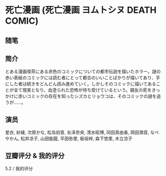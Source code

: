# 死亡漫画 (死亡漫画 ヨムトシヌ DEATH COMIC)

## 随笔

## 简介

とある漫画喫茶にある赤色のコミックについての都市伝説を描いたホラー。謎の赤い表紙のコミックには読む者にとって都合のいいことばかりが描いてあり、手にした者は続きをどんどん読み進めていく。しかしそのコミックに描いてあることが全て現実となり、血塗られた恐怖が待ち受けているという。親友の死をきっかけに赤いコミックの存在を知ったシズカとリョウコは、そのコミックの謎を追うが……。

## 演员

爱衣, 紗綾, 次原かな, 松岛初音, 长泽奈央, 清水昭博, 冈田真由香, 岡田潤音, なべやかん, 松井凉子, 山田能龍, 平田弥里, 板垣梓, 森下悠里, 木立涼子

## 豆瓣评分 & 我的评分

5.2 / 我的评分
